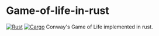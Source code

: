 # Game-of-life-in-rust
[![Rust](https://img.shields.io/badge/Rust-1.60%2B-orange)](https://www.rust-lang.org/)
[![Cargo](https://img.shields.io/badge/Cargo-Build-blue)](https://doc.rust-lang.org/cargo/)
Conway's Game of Life implemented in rust.
